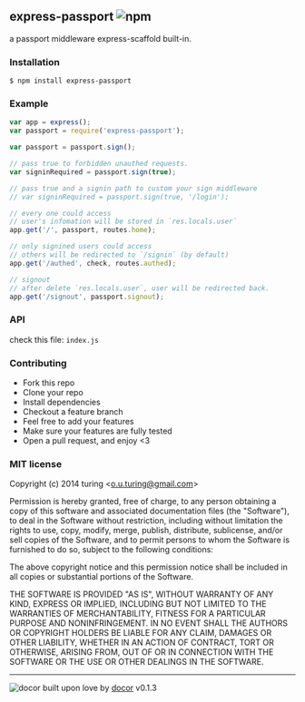 ## express-passport ![npm](https://badge.fury.io/js/express-passport.png)

a passport middleware express-scaffold built-in.

### Installation
````
$ npm install express-passport
````

### Example
````javascript
var app = express();
var passport = require('express-passport');

var passport = passport.sign();

// pass true to forbidden unauthed requests.
var signinRequired = passport.sign(true);

// pass true and a signin path to custom your sign middleware
// var signinRequired = passport.sign(true, '/login');

// every one could access
// user's infomation will be stored in `res.locals.user`
app.get('/', passport, routes.home);

// only signined users could access
// others will be redirected to `/signin` (by default)
app.get('/authed', check, routes.authed);

// signout
// after delete `res.locals.user`, user will be redirected back.
app.get('/signout', passport.signout);
````

### API
check this file: `index.js`

### Contributing
- Fork this repo
- Clone your repo
- Install dependencies
- Checkout a feature branch
- Feel free to add your features
- Make sure your features are fully tested
- Open a pull request, and enjoy <3

### MIT license
Copyright (c) 2014 turing &lt;o.u.turing@gmail.com&gt;

Permission is hereby granted, free of charge, to any person obtaining a copy
of this software and associated documentation files (the &quot;Software&quot;), to deal
in the Software without restriction, including without limitation the rights
to use, copy, modify, merge, publish, distribute, sublicense, and/or sell
copies of the Software, and to permit persons to whom the Software is
furnished to do so, subject to the following conditions:

The above copyright notice and this permission notice shall be included in
all copies or substantial portions of the Software.

THE SOFTWARE IS PROVIDED &quot;AS IS&quot;, WITHOUT WARRANTY OF ANY KIND, EXPRESS OR
IMPLIED, INCLUDING BUT NOT LIMITED TO THE WARRANTIES OF MERCHANTABILITY,
FITNESS FOR A PARTICULAR PURPOSE AND NONINFRINGEMENT. IN NO EVENT SHALL THE
AUTHORS OR COPYRIGHT HOLDERS BE LIABLE FOR ANY CLAIM, DAMAGES OR OTHER
LIABILITY, WHETHER IN AN ACTION OF CONTRACT, TORT OR OTHERWISE, ARISING FROM,
OUT OF OR IN CONNECTION WITH THE SOFTWARE OR THE USE OR OTHER DEALINGS IN
THE SOFTWARE.

---
![docor](https://cdn1.iconfinder.com/data/icons/windows8_icons_iconpharm/26/doctor.png)
built upon love by [docor](https://github.com/turingou/docor.git) v0.1.3